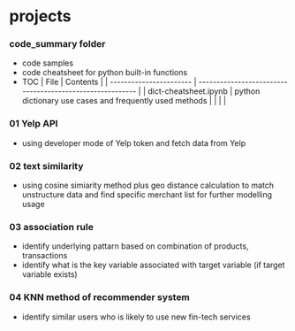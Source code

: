 # projects

### code_summary folder

- code samples
- code cheatsheet for python built-in functions
- TOC
  | File                  | Contents                                                |
  | ----------------------- | --------------------------------------------------------- |
  | dict-cheatsheet.ipynb | python dictionary use cases and frequently used methods |
  |                       |                                                         |

### 01 Yelp API

- using developer mode of Yelp token and fetch data from Yelp

### 02 text similarity

- using cosine simiarity method plus geo distance calculation to match unstructure data and find specific merchant list for further modelling usage

### 03 association rule

- identify underlying pattarn based on combination of products, transactions
- identify what is the key variable associated with target variable (if target variable exists)

### 04 KNN method of recommender system

- identify similar users who is likely to use new fin-tech services
